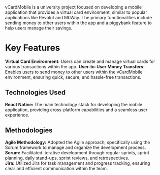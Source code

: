 vCardMobile is a university project focused on developing a mobile application that provides a virtual card environment, similar to popular applications like Revolut and MbWay. 
The primary functionalities include sending money to other users within the app and a piggybank feature to help users manage their savings.
  
# Key Features
   **Virtual Card Environment:** Users can create and manage virtual cards for various transactions within the app.
   **User-to-User Money Transfers:** Enables users to send money to other users within the vCardMobile environment, ensuring quick, secure, and hassle-free transactions.
## Technologies Used
**React Native:** The main technology stack for developing the mobile application, providing cross-platform capabilities and a seamless user experience.
## Methodologies
**Agile Methodology:** Adopted the Agile approach, specifically using the Scrum framework to manage and organize the development process. <br />
**Scrum:** Facilitated iterative development through regular sprints, sprint planning, daily stand-ups, sprint reviews, and retrospectives. <br />
**Jira:** Utilized Jira for task management and progress tracking, ensuring clear and efficient communication within the team.
